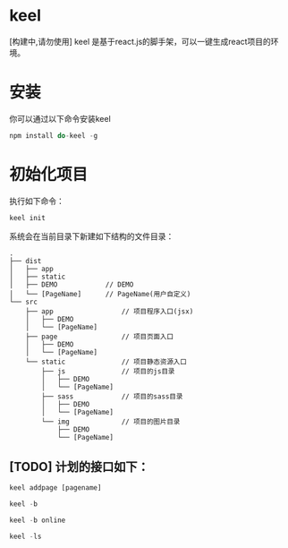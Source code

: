 # keel
[构建中,请勿使用]  keel 是基于react.js的脚手架，可以一键生成react项目的环境。

# 安装

你可以通过以下命令安装keel

```javascript
npm install do-keel -g
```

# 初始化项目

执行如下命令：

```javascript
keel init 
```

系统会在当前目录下新建如下结构的文件目录：

```
.
├── dist
│   ├── app
│   ├── static
│   ├── DEMO            // DEMO 
│   └── [PageName]      // PageName(用户自定义)
└── src
    ├── app                 // 项目程序入口(jsx)
    │   ├── DEMO
    │   └── [PageName]
    ├── page                // 项目页面入口
    │   ├── DEMO            
    │   └── [PageName]      
    └── static              // 项目静态资源入口
        ├── js              // 项目的js目录
        │   ├── DEMO
        │   └── [PageName]  
        ├── sass            // 项目的sass目录
        │   ├── DEMO
        │   └── [PageName]  
        └── img             // 项目的图片目录
            ├── DEMO
            └── [PageName]  
```

## [TODO] 计划的接口如下：

```javascript
keel addpage [pagename]
```

```javascript
keel -b
```

```javascript
keel -b online
```

```javascript
keel -ls
```
